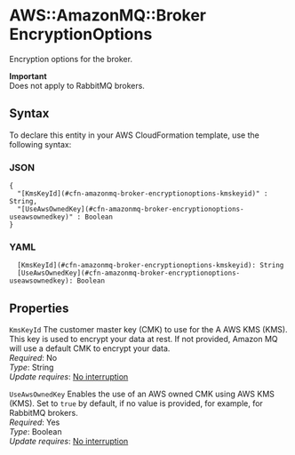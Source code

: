 # AWS::AmazonMQ::Broker EncryptionOptions<a name="aws-properties-amazonmq-broker-encryptionoptions"></a>

Encryption options for the broker\.

**Important**  
Does not apply to RabbitMQ brokers\.

## Syntax<a name="aws-properties-amazonmq-broker-encryptionoptions-syntax"></a>

To declare this entity in your AWS CloudFormation template, use the following syntax:

### JSON<a name="aws-properties-amazonmq-broker-encryptionoptions-syntax.json"></a>

```
{
  "[KmsKeyId](#cfn-amazonmq-broker-encryptionoptions-kmskeyid)" : String,
  "[UseAwsOwnedKey](#cfn-amazonmq-broker-encryptionoptions-useawsownedkey)" : Boolean
}
```

### YAML<a name="aws-properties-amazonmq-broker-encryptionoptions-syntax.yaml"></a>

```
  [KmsKeyId](#cfn-amazonmq-broker-encryptionoptions-kmskeyid): String
  [UseAwsOwnedKey](#cfn-amazonmq-broker-encryptionoptions-useawsownedkey): Boolean
```

## Properties<a name="aws-properties-amazonmq-broker-encryptionoptions-properties"></a>

`KmsKeyId`  <a name="cfn-amazonmq-broker-encryptionoptions-kmskeyid"></a>
The customer master key \(CMK\) to use for the A AWS KMS \(KMS\)\. This key is used to encrypt your data at rest\. If not provided, Amazon MQ will use a default CMK to encrypt your data\.  
*Required*: No  
*Type*: String  
*Update requires*: [No interruption](https://docs.aws.amazon.com/AWSCloudFormation/latest/UserGuide/using-cfn-updating-stacks-update-behaviors.html#update-no-interrupt)

`UseAwsOwnedKey`  <a name="cfn-amazonmq-broker-encryptionoptions-useawsownedkey"></a>
Enables the use of an AWS owned CMK using AWS KMS \(KMS\)\. Set to `true` by default, if no value is provided, for example, for RabbitMQ brokers\.  
*Required*: Yes  
*Type*: Boolean  
*Update requires*: [No interruption](https://docs.aws.amazon.com/AWSCloudFormation/latest/UserGuide/using-cfn-updating-stacks-update-behaviors.html#update-no-interrupt)